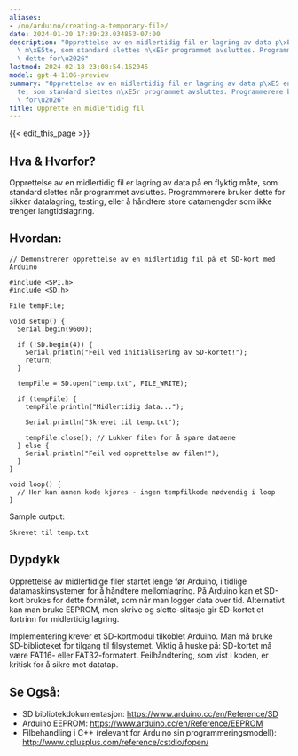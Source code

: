 ```yaml
---
aliases:
- /no/arduino/creating-a-temporary-file/
date: 2024-01-20 17:39:23.034853-07:00
description: "Opprettelse av en midlertidig fil er lagring av data p\xE5 en flyktig\
  \ m\xE5te, som standard slettes n\xE5r programmet avsluttes. Programmerere bruker\
  \ dette for\u2026"
lastmod: 2024-02-18 23:08:54.162045
model: gpt-4-1106-preview
summary: "Opprettelse av en midlertidig fil er lagring av data p\xE5 en flyktig m\xE5\
  te, som standard slettes n\xE5r programmet avsluttes. Programmerere bruker dette\
  \ for\u2026"
title: Opprette en midlertidig fil
---
```


{{< edit_this_page >}}

## Hva & Hvorfor?
Opprettelse av en midlertidig fil er lagring av data på en flyktig måte, som standard slettes når programmet avsluttes. Programmerere bruker dette for sikker datalagring, testing, eller å håndtere store datamengder som ikke trenger langtidslagring.

## Hvordan:

```Arduino
// Demonstrerer opprettelse av en midlertidig fil på et SD-kort med Arduino

#include <SPI.h>
#include <SD.h>

File tempFile;

void setup() {
  Serial.begin(9600);

  if (!SD.begin(4)) {
    Serial.println("Feil ved initialisering av SD-kortet!");
    return;
  }

  tempFile = SD.open("temp.txt", FILE_WRITE);

  if (tempFile) {
    tempFile.println("Midlertidig data...");

    Serial.println("Skrevet til temp.txt");
    
    tempFile.close(); // Lukker filen for å spare dataene
  } else {
    Serial.println("Feil ved opprettelse av filen!");
  }
}

void loop() {
  // Her kan annen kode kjøres - ingen tempfilkode nødvendig i loop
}
```
Sample output:
```
Skrevet til temp.txt
```

## Dypdykk

Opprettelse av midlertidige filer startet lenge før Arduino, i tidlige datamaskinsystemer for å håndtere mellomlagring. På Arduino kan et SD-kort brukes for dette formålet, som når man logger data over tid. Alternativt kan man bruke EEPROM, men skrive og slette-slitasje gir SD-kortet et fortrinn for midlertidig lagring.

Implementering krever et SD-kortmodul tilkoblet Arduino. Man må bruke SD-biblioteket for tilgang til filsystemet. Viktig å huske på: SD-kortet må være FAT16- eller FAT32-formatert. Feilhåndtering, som vist i koden, er kritisk for å sikre mot datatap.

## Se Også:

- SD bibliotekdokumentasjon: https://www.arduino.cc/en/Reference/SD
- Arduino EEPROM: https://www.arduino.cc/en/Reference/EEPROM
- Filbehandling i C++ (relevant for Arduino sin programmeringsmodell): http://www.cplusplus.com/reference/cstdio/fopen/
